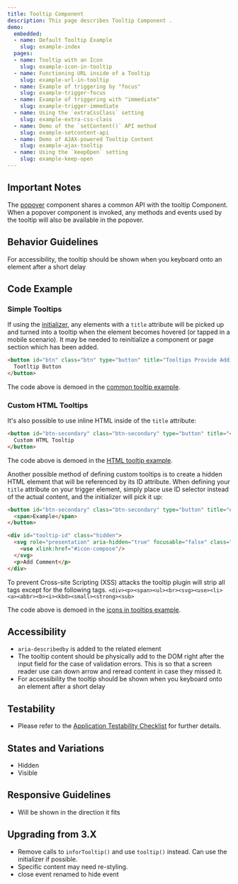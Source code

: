 ```yaml
---
title: Tooltip Component
description: This page describes Tooltip Component .
demo:
  embedded:
  - name: Default Tooltip Example
    slug: example-index
  pages:
  - name: Tooltip with an Icon
    slug: example-icon-in-tooltip
  - name: Functioning URL inside of a Tooltip
    slug: example-url-in-tooltip
  - name: Example of triggering by "focus"
    slug: example-trigger-focus
  - name: Example of triggering with "immediate"
    slug: example-trigger-immediate
  - name: Using the `extraCssClass` setting
    slug: example-extra-css-class
  - name: Demo of the `setContent()` API method
    slug: example-setcontent-api
  - name: Demo of AJAX-powered Tooltip Content
    slug: example-ajax-tooltip
  - name: Using the `keepOpen` setting
    slug: example-keep-open
---
```


## Important Notes

The [popover]( ./popover) component shares a common API with the tooltip Component.  When a popover component is invoked, any methods and events used by the tooltip will also be available in the popover.

## Behavior Guidelines

For accessibility, the tooltip should be shown when you keyboard onto an element after a short delay

## Code Example

### Simple Tooltips

If using the [initializer]( ./initialize), any elements with a `title` attribute will be picked up and turned into a tooltip when the element becomes hovered (or tapped in a mobile scenario). It may be needed to reinitialize a component or page section which has been added.

```html
<button id="btn" class="btn" type="button" title="Tooltips Provide Additional Information">
  Tootltip Button
</button>
```

The code above is demoed in the [common tooltip example](https://design.infor.com/code/ids-enterprise/latest/demo/tooltip/example-index?font=source-sans).

### Custom HTML Tooltips

It's also possible to use inline HTML inside of the `title` attribute:

```html
<button id="btn-secondary" class="btn-secondary" type="button" title="<span style='text-align: right; display: inline-block;'><b style='line-height: 1.7em;'>Connected order</b><br>Tooltips Provide <br> <span style="color: #AFDC91;">Additional Information</span>.</span>">
  Custom HTML Tooltip
</button>
```

The code above is demoed in the [HTML tooltip example](https://design.infor.com/code/ids-enterprise/latest/demo/tooltip/example-html-tooltip?font=source-sans).

Another possible method of defining custom tooltips is to create a hidden HTML element that will be referenced by its ID attribute.  When defining your `title` attribute on your trigger element, simply place use ID selector instead of the actual content, and the initializer will pick it up:

```html
<button id="btn-secondary" class="btn-secondary" type="button" title="#tooltip-id">
  <span>Example</span>
</button>

<div id="tooltip-id" class="hidden">
  <svg role="presentation" aria-hidden="true" focusable="false" class="icon">
    <use xlink:href="#icon-compose"/>
  </svg>
  <p>Add Comment</p>
</div>
```

To prevent Cross-site Scripting (XSS) attacks the tooltip plugin will strip all tags except for the following tags. `<div><p><span><ul><br><svg><use><li><a><abbr><b><i><kbd><small><strong><sub>`

The code above is demoed in the [icons in tooltips example](https://design.infor.com/code/ids-enterprise/latest/demo/tooltip/example-icon-in-tooltip?font=source-sans).

## Accessibility

- `aria-describedby` is added to the related element
- The tooltip content should be physically add to the DOM right after the input field for the case of validation errors. This is so that a screen reader use can down arrow and reread content in case they missed it.
- For accessibility the tooltip should be shown when you keyboard onto an element after a short delay

## Testability

- Please refer to the [Application Testability Checklist](https://design.infor.com/resources/application-testability-checklist) for further details.

## States and Variations

- Hidden
- Visible

## Responsive Guidelines

- Will be shown in the direction it fits

## Upgrading from 3.X

- Remove calls to `inforTooltip()` and use `tooltip()` instead. Can use the initializer if possible.
- Specific content may need re-styling.
- close event renamed to hide event
